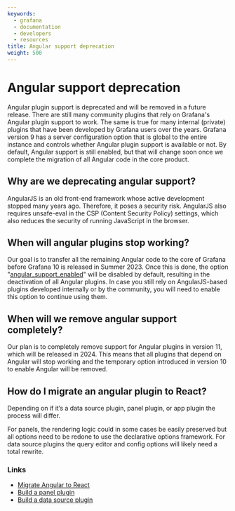 ```yaml
---
keywords:
  - grafana
  - documentation
  - developers
  - resources
title: Angular support deprecation
weight: 500
---
```


# Angular support deprecation

Angular plugin support is deprecated and will be removed in a future release. There are still many community plugins that rely on Grafana's Angular plugin support to work. The same is true for many internal (private) plugins that have been developed by Grafana users over the years. Grafana version 9 has a server configuration option that is global to the entire instance and controls whether Angular plugin support is available or not. By default, Angular support is still enabled, but that will change soon once we complete the migration of all Angular code in the core product.

## Why are we deprecating angular support?

AngularJS is an old front-end framework whose active development stopped many years ago. Therefore, it poses a security risk. AngularJS also requires unsafe-eval in the CSP (Content Security Policy) settings, which also reduces the security of running JavaScript in the browser.

## When will angular plugins stop working?

Our goal is to transfer all the remaining Angular code to the core of Grafana before Grafana 10 is released in Summer 2023. Once this is done, the option "[angular_support_enabled](https://github.com/grafana/grafana/blob/main/conf/defaults.ini#L359)" will be disabled by default, resulting in the deactivation of all Angular plugins. In case you still rely on AngularJS-based plugins developed internally or by the community, you will need to enable this option to continue using them.

## When will we remove angular support completely?

Our plan is to completely remove support for Angular plugins in version 11, which will be released in 2024. This means that all plugins that depend on Angular will stop working and the temporary option introduced in version 10 to enable Angular will be removed.

## How do I migrate an angular plugin to React?

Depending on if it’s a data source plugin, panel plugin, or app plugin the process will differ.

For panels, the rendering logic could in some cases be easily preserved but all options need to be redone to use the declarative options framework. For data source plugins the query editor and config options will likely need a total rewrite.

### Links

- [Migrate Angular to React](https://grafana.com/docs/grafana/latest/developers/plugins/migration-guide/#migrate-a-plugin-from-angular-to-react)
- [Build a panel plugin](https://grafana.com/tutorials/build-a-panel-plugin/)
- [Build a data source plugin](https://grafana.com/tutorials/build-a-data-source-plugin/)

